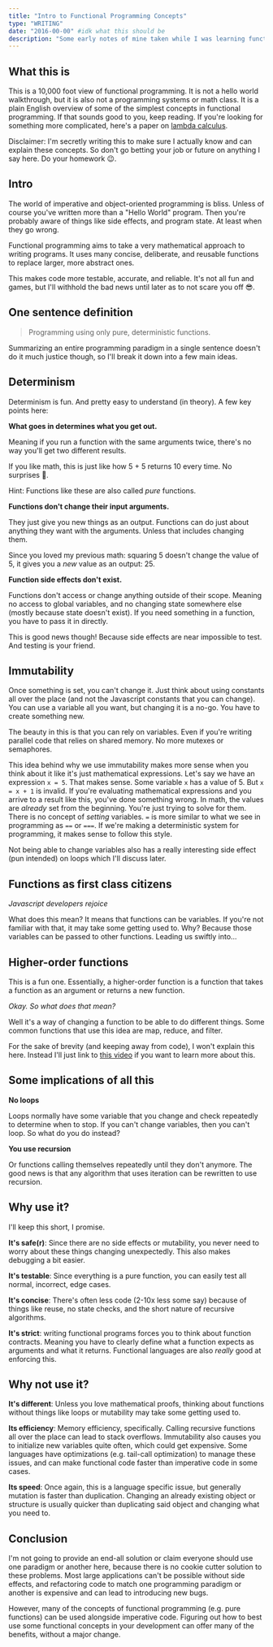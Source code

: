 ```yaml
---
title: "Intro to Functional Programming Concepts"
type: "WRITING"
date: "2016-00-00" #idk what this should be
description: "Some early notes of mine taken while I was learning functional programming"
---
```


## What this is

This is a 10,000 foot view of functional programming. It is not a hello world walkthrough, but it is also not a programming systems or math class. It is a plain English overview of some of the simplest concepts in functional programming. If that sounds good to you, keep reading. If you're looking for something more complicated, here's a paper on [lambda calculus](http://www.inf.fu-berlin.de/lehre/WS03/alpi/lambda.pdf).

Disclaimer: I'm secretly writing this to make sure I actually know and can explain these concepts. So don't go betting your job or future on anything I say here. Do your homework 😉.

## Intro

The world of imperative and object-oriented programming is bliss. Unless of course you've written more than a "Hello World" program. Then you're probably aware of things like side effects, and program state. At least when they go wrong.

Functional programming aims to take a very mathematical approach to writing programs. It uses many concise, deliberate, and reusable functions to replace larger, more abstract ones.

This makes code more testable, accurate, and reliable. It's not all fun and games, but I'll withhold the bad news until later as to not scare you off 😎.

## One sentence definition

> Programming using only pure, deterministic functions.

Summarizing an entire programming paradigm in a single sentence doesn't do it much justice though, so I'll break it down into a few main ideas.

## Determinism

Determinism is fun. And pretty easy to understand (in theory). A few key points here:

**What goes in determines what you get out.**

Meaning if you run a function with the same arguments twice, there's no way you'll get two different results.

If you like math, this is just like how 5 + 5 returns 10 every time. No surprises 🙌.

Hint: Functions like these are also called _pure_ functions.

**Functions don't change their input arguments.**

They just give you new things as an output. Functions can do just about anything they want with the arguments. Unless that includes changing them.

Since you loved my previous math: squaring 5 doesn't change the value of 5, it gives you a _new_ value as an output: 25.

**Function side effects don't exist.**

Functions don't access or change anything outside of their scope. Meaning no access to global variables, and no changing state somewhere else (mostly because state doesn't exist). If you need something in a function, you have to pass it in directly.

This is good news though! Because side effects are near impossible to test. And testing is your friend.

## Immutability

Once something is set, you can't change it. Just think about using constants all over the place (and not the Javascript constants that you can change). You can use a variable all you want, but changing it is a no-go. You have to create something new.

The beauty in this is that you can rely on variables. Even if you're writing parallel code that relies on shared memory. No more mutexes or semaphores.

This idea behind why we use immutability makes more sense when you think about it like it's just mathematical expressions. Let's say we have an expression `x = 5`. That makes sense. Some variable `x` has a value of 5. But `x = x + 1` is invalid. If you're evaluating mathematical expressions and you arrive to a result like this, you've done something wrong. In math, the values are _already_ set from the beginning. You're just trying to solve for them. There is no concept of _setting_ variables. `=` is more similar to what we see in programming as `==` or `===`. If we're making a deterministic system for programming, it makes sense to follow this style.

Not being able to change variables also has a really interesting side effect (pun intended) on loops which I'll discuss later.

## Functions as first class citizens

_Javascript developers rejoice_

What does this mean? It means that functions can be variables. If you're not familiar with that, it may take some getting used to. Why? Because those variables can be passed to other functions. Leading us swiftly into...

## Higher-order functions

This is a fun one. Essentially, a higher-order function is a function that takes a function as an argument or returns a new function.

_Okay. So what does that mean?_

Well it's a way of changing a function to be able to do different things. Some common functions that use this idea are map, reduce, and filter.

For the sake of brevity (and keeping away from code), I won't explain this here. Instead I'll just link to [this video](https://www.youtube.com/watch?v=BMUiFMZr7vk) if you want to learn more about this.

## Some implications of all this

**No loops**

Loops normally have some variable that you change and check repeatedly to determine when to stop. If you can't change variables, then you can't loop. So what do you do instead?

**You use recursion**

Or functions calling themselves repeatedly until they don't anymore. The good news is that any algorithm that uses iteration can be rewritten to use recursion.

## Why use it?

I'll keep this short, I promise.

**It's safe(r)**: Since there are no side effects or mutability, you never need to worry about these things changing unexpectedly. This also makes debugging a bit easier.

**It's testable**: Since everything is a pure function, you can easily test all normal, incorrect, edge cases.

**It's concise**: There's often less code (2-10x less some say) because of things like reuse, no state checks, and the short nature of recursive algorithms.

**It's strict**: writing functional programs forces you to think about function contracts. Meaning you have to clearly define what a function expects as arguments and what it returns. Functional languages are also _really_ good at enforcing this.

## Why not use it?

**It's different**: Unless you love mathematical proofs, thinking about functions without things like loops or mutability may take some getting used to.

**Its efficiency**: Memory efficiency, specifically. Calling recursive functions all over the place can lead to stack overflows. Immutability also causes you to initialize new variables quite often, which could get expensive. Some languages have optimizations (e.g. tail-call optimization) to manage these issues, and can make functional code faster than imperative code in some cases.

**Its speed**: Once again, this is a language specific issue, but generally mutation is faster than duplication. Changing an already existing object or structure is usually quicker than duplicating said object and changing what you need to.

## Conclusion

I'm not going to provide an end-all solution or claim everyone should use one paradigm or another here, because there is no cookie cutter solution to these problems. Most large applications can't be possible without side effects, and refactoring code to match one programming paradigm or another is expensive and can lead to introducing new bugs.

However, many of the concepts of functional programming (e.g. pure functions) can be used alongside imperative code. Figuring out how to best use some functional concepts in your development can offer many of the benefits, without a major change.
